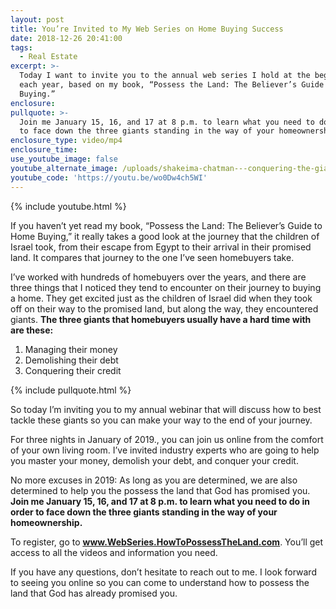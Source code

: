 ```yaml
---
layout: post
title: You’re Invited to My Web Series on Home Buying Success
date: 2018-12-26 20:41:00
tags:
  - Real Estate
excerpt: >-
  Today I want to invite you to the annual web series I hold at the beginning of
  each year, based on my book, “Possess the Land: The Believer’s Guide to Home
  Buying.”
enclosure:
pullquote: >-
  Join me January 15, 16, and 17 at 8 p.m. to learn what you need to do in order
  to face down the three giants standing in the way of your homeownership.
enclosure_type: video/mp4
enclosure_time:
use_youtube_image: false
youtube_alternate_image: /uploads/shakeima-chatman---conquering-the-giants-youtube.jpg
youtube_code: 'https://youtu.be/wo0Dw4ch5WI'
---
```


{% include youtube.html %}

If you haven’t yet read my book, “Possess the Land: The Believer’s Guide to Home Buying,” it really takes a good look at the journey that the children of Israel took, from their escape from Egypt to their arrival in their promised land. It compares that journey to the one I’ve seen homebuyers take.

I’ve worked with hundreds of homebuyers over the years, and there are three things that I noticed they tend to encounter on their journey to buying a home. They get excited just as the children of Israel did when they took off on their way to the promised land, but along the way, they encountered giants. **The three giants that homebuyers usually have a hard time with are these:**

1. Managing their money
2. Demolishing their debt
3. Conquering their credit

{% include pullquote.html %}

So today I’m inviting you to my annual webinar that will discuss how to best tackle these giants so you can make your way to the end of your journey.&nbsp;

For three nights in January of 2019., you can join us online from the comfort of your own living room. I’ve invited industry experts who are going to help you master your money, demolish your debt, and conquer your credit.

No more excuses in 2019: As long as you are determined, we are also determined to help you the possess the land that God has promised you. **Join me January 15, 16, and 17 at 8 p.m. to learn what you need to do in order to face down the three giants standing in the way of your homeownership.**

To register, go to **<u><a target="_blank" href="http://www.webseries.howtopossesstheland.com/">www.WebSeries.HowToPossessTheLand.com</a></u>**. You’ll get access to all the videos and information you need.

If you have any questions, don’t hesitate to reach out to me. I look forward to seeing you online so you can come to understand how to possess the land that God has already promised you.